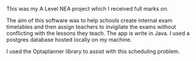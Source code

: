 This was my A Level NEA project which I received full marks on.

The aim of this software was to help schools create internal exam timetables and then assign teachers to invigilate the exams without conflicting with the lessons they teach. 
The app is write in Java.
I used a postgres database hosted locally on my machine.

I used the Optaplanner library to assist with this scheduling problem. 
